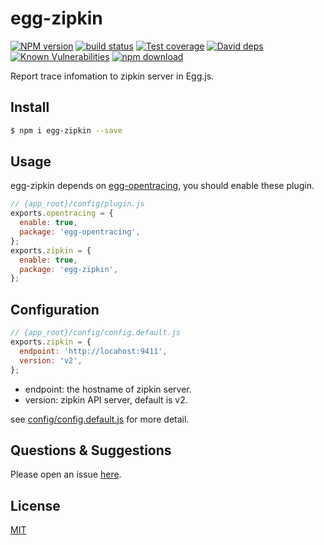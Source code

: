 # egg-zipkin

[![NPM version][npm-image]][npm-url]
[![build status][travis-image]][travis-url]
[![Test coverage][codecov-image]][codecov-url]
[![David deps][david-image]][david-url]
[![Known Vulnerabilities][snyk-image]][snyk-url]
[![npm download][download-image]][download-url]

[npm-image]: https://img.shields.io/npm/v/egg-zipkin.svg?style=flat-square
[npm-url]: https://npmjs.org/package/egg-zipkin
[travis-image]: https://img.shields.io/travis/eggjs/egg-zipkin.svg?style=flat-square
[travis-url]: https://travis-ci.org/eggjs/egg-zipkin
[codecov-image]: https://img.shields.io/codecov/c/github/eggjs/egg-zipkin.svg?style=flat-square
[codecov-url]: https://codecov.io/github/eggjs/egg-zipkin?branch=master
[david-image]: https://img.shields.io/david/eggjs/egg-zipkin.svg?style=flat-square
[david-url]: https://david-dm.org/eggjs/egg-zipkin
[snyk-image]: https://snyk.io/test/npm/egg-zipkin/badge.svg?style=flat-square
[snyk-url]: https://snyk.io/test/npm/egg-zipkin
[download-image]: https://img.shields.io/npm/dm/egg-zipkin.svg?style=flat-square
[download-url]: https://npmjs.org/package/egg-zipkin

Report trace infomation to zipkin server in Egg.js.

## Install

```bash
$ npm i egg-zipkin --save
```

## Usage

egg-zipkin depends on [egg-opentracing](https://github.com/eggjs/egg-opentracing), you should enable these plugin.

```js
// {app_root}/config/plugin.js
exports.opentracing = {
  enable: true,
  package: 'egg-opentracing',
};
exports.zipkin = {
  enable: true,
  package: 'egg-zipkin',
};
```

## Configuration

```js
// {app_root}/config/config.default.js
exports.zipkin = {
  endpoint: 'http://locahost:9411',
  version: 'v2',
};
```

- endpoint: the hostname of zipkin server.
- version: zipkin API server, default is v2.

see [config/config.default.js](config/config.default.js) for more detail.

## Questions & Suggestions

Please open an issue [here](https://github.com/eggjs/egg/issues).

## License

[MIT](LICENSE)
